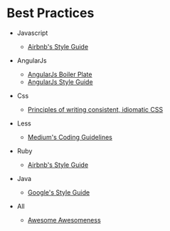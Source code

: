 # Best Practices

- Javascript
	- [Airbnb's Style Guide](https://github.com/airbnb/javascript)

- AngularJs
	- [AngularJs Boiler Plate](https://github.com/ngbp/ngbp)
	- [AngularJs Style Guide](https://github.com/johnpapa/angularjs-styleguide)

- Css
	- [Principles of writing consistent, idiomatic CSS](https://github.com/necolas/idiomatic-css)

- Less
	- [Medium's Coding Guidelines](https://gist.github.com/fat/b27700946c777adacdf4)

- Ruby
	- [Airbnb's Style Guide](https://github.com/airbnb/ruby)

- Java 
	- [Google's Style Guide](http://google-styleguide.googlecode.com/svn/trunk/javaguide.html)

- All
	- [Awesome Awesomeness](https://github.com/bayandin/awesome-awesomeness)
